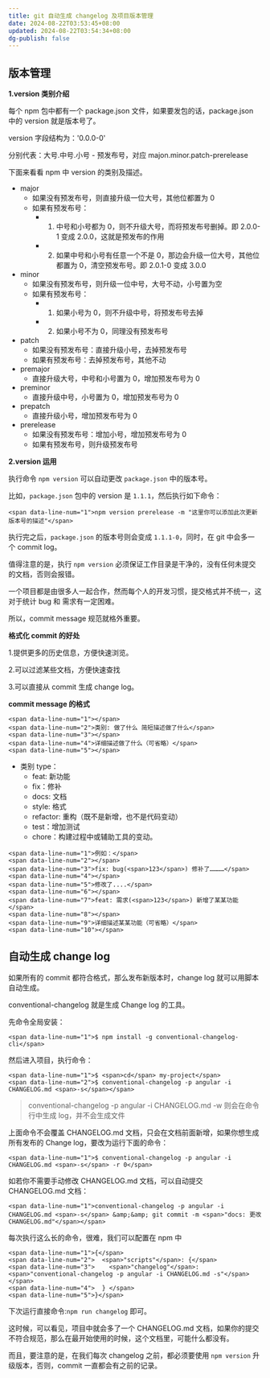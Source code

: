 ```yaml
---
title: git 自动生成 changelog 及项目版本管理
date: 2024-08-22T03:53:45+08:00
updated: 2024-08-22T03:54:34+08:00
dg-publish: false
---
```


## 版本管理

**1.version 类别介绍**

每个 npm 包中都有一个 package.json 文件，如果要发包的话，package.json 中的 version 就是版本号了。

version 字段结构为：'0.0.0-0'

分别代表：大号.中号.小号 - 预发布号，对应 majon.minor.patch-prerelease

下面来看看 npm 中 version 的类别及描述。

- major
	- 如果没有预发布号，则直接升级一位大号，其他位都置为 0
	- 如果有预发布号：
		- 1.  中号和小号都为 0，则不升级大号，而将预发布号删掉。即 2.0.0-1 变成 2.0.0，这就是预发布的作用
		- 2.  如果中号和小号有任意一个不是 0，那边会升级一位大号，其他位都置为 0，清空预发布号。即 2.0.1-0 变成 3.0.0
- minor
	- 如果没有预发布号，则升级一位中号，大号不动，小号置为空
	- 如果有预发布号：
		- 1.  如果小号为 0，则不升级中号，将预发布号去掉
		- 2.  如果小号不为 0，同理没有预发布号
- patch
	- 如果没有预发布号：直接升级小号，去掉预发布号
	- 如果有预发布号：去掉预发布号，其他不动
- premajor
	- 直接升级大号，中号和小号置为 0，增加预发布号为 0
- preminor
	- 直接升级中号，小号置为 0，增加预发布号为 0
- prepatch
	- 直接升级小号，增加预发布号为 0
- prerelease
	- 如果没有预发布号：增加小号，增加预发布号为 0
	- 如果有预发布号，则升级预发布号

**2.version 运用**

执行命令 `npm version` 可以自动更改 `package.json` 中的版本号。

比如，`package.json` 包中的 version 是 `1.1.1`，然后执行如下命令：

```
<span data-line-num="1">npm version prerelease -m "这里你可以添加此次更新版本号的描述"</span>
```

执行完之后，`package.json` 的版本号则会变成 `1.1.1-0`，同时，在 git 中会多一个 commit log。

值得注意的是，执行 `npm version` 必须保证工作目录是干净的，没有任何未提交的文档，否则会报错。

一个项目都是由很多人一起合作，然而每个人的开发习惯，提交格式并不统一，这对于统计 bug 和 需求有一定困难。

所以，commit message 规范就格外重要。

**格式化 commit 的好处**

1.提供更多的历史信息，方便快速浏览。

2.可以过滤某些文档，方便快速查找

3.可以直接从 commit 生成 change log。

**commit message 的格式**

```
<span data-line-num="1"></span>
<span data-line-num="2">类别: 做了什么 简短描述做了什么</span>
<span data-line-num="3"></span>
<span data-line-num="4">详细描述做了什么（可省略）</span>
<span data-line-num="5"></span>
```

- 类别 type：
	- feat: 新功能
	- fix：修补
	- docs: 文档
	- style: 格式
	- refactor: 重构（既不是新增，也不是代码变动）
	- test：增加测试
	- chore：构建过程中或辅助工具的变动。

```
<span data-line-num="1">例如：</span>
<span data-line-num="2"></span>
<span data-line-num="3">fix: bug(<span>123</span>) 修补了…………</span>
<span data-line-num="4"></span>
<span data-line-num="5">修改了....</span>
<span data-line-num="6"></span>
<span data-line-num="7">feat: 需求(<span>123</span>) 新增了某某功能</span>
<span data-line-num="8"></span>
<span data-line-num="9">详细描述某某功能（可省略）</span>
<span data-line-num="10"></span>
```

## **自动生成 change log**

如果所有的 commit 都符合格式，那么发布新版本时，change log 就可以用脚本自动生成。

conventional-changelog 就是生成 Change log 的工具。

先命令全局安装：

```
<span data-line-num="1">$ npm install -g conventional-changelog-cli</span>
```

然后进入项目，执行命令：

```
<span data-line-num="1">$ <span>cd</span> my-project</span>
<span data-line-num="2">$ conventional-changelog -p angular -i CHANGELOG.md <span>-s</span></span>
```

> conventional-changelog -p angular -i CHANGELOG.md -w 则会在命令行中生成 log，并不会生成文件

上面命令不会覆盖 CHANGELOG.md 文档，只会在文档前面新增，如果你想生成所有发布的 Change log，要改为运行下面的命令：

```
<span data-line-num="1">$ conventional-changelog -p angular -i CHANGELOG.md <span>-s</span> -r 0</span>
```

如若你不需要手动修改 CHANGELOG.md 文档，可以自动提交 CHANGELOG.md 文档：

```
<span data-line-num="1">conventional-changelog -p angular -i CHANGELOG.md <span>-s</span> &amp;&amp; git commit -m <span>"docs: 更改CHANGELOG.md"</span></span>
```

每次执行这么长的命令，很难，我们可以配置在 npm 中

```
<span data-line-num="1">{</span>
<span data-line-num="2">  <span>"scripts"</span>: {</span>
<span data-line-num="3">    <span>"changelog"</span>: <span>"conventional-changelog -p angular -i CHANGELOG.md -s"</span> </span>
<span data-line-num="4">  } </span>
<span data-line-num="5">}</span>
```

下次运行直接命令:`npm run changelog` 即可。

这时候，可以看见，项目中就会多了一个 CHANGELOG.md 文档，如果你的提交不符合规范，那么在最开始使用的时候，这个文档里，可能什么都没有。

而且，要注意的是，在我们每次 changelog 之前，都必须要使用 `npm version` 升级版本，否则，commit 一直都会有之前的记录。
